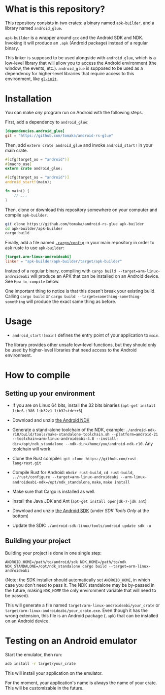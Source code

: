 # What is this repository?

This repository consists in two crates: a binary named `apk-builder`, and a library named `android_glue`.

`apk-builder` is a wrapper around `gcc` and the Android SDK and NDK. Invoking it will produce an `.apk` (Android package) instead of a regular binary.

This linker is supposed to be used alongside with `android_glue`, which is a low-level library that will allow you to access the Android environment (the window, the events, etc.). `android_glue` is supposed to be used as a dependency for higher-level libraries that require access to this environment, like [`gl-init`](https://github.com/tomaka/gl-init-rs).

# Installation

You can make *any* program run on Android with the following steps.

First, add a dependency to `android_glue`:

```toml
[dependencies.android_glue]
git = "https://github.com/tomaka/android-rs-glue"
```

Then, add `extern crate android_glue` and invoke `android_start!` in your main crate.

```rust
#[cfg(target_os = "android")]
#[macro_use] 
extern crate android_glue;

#[cfg(target_os = "android")]
android_start!(main);

fn main() {
    // ...
}
```

Then, clone or download this repository somewhere on your computer and compile `apk-builder`.

```sh
git clone https://github.com/tomaka/android-rs-glue apk-builder
cd apk-builder/apk-builder
cargo build
```

Finally, add a file named [`.cargo/config`](http://crates.io/config.html) in your main repository in order to ask rustc to use `apk-builder`:

```toml
[target.arm-linux-androideabi]
linker = "apk-builder/apk-builder/target/apk-builder"
```

Instead of a regular binary, compiling with `cargo build --target=arm-linux-androideabi` will produce an APK that can be installed on an Android device. See `How to compile` below.

One important thing to notice is that this doesn't break your existing build. Calling `cargo build` or `cargo build --target=something-something-something` will produce the exact same thing as before.

# Usage

 - `android_start!(main)` defines the entry point of your application to `main`.

The library provides other unsafe low-level functions, but they should only be used by higher-level libraries that need access to the Android environment.

# How to compile

## Setting up your environment

 - If you are on Linux 64 bits, install the 32 bits binaries (`apt-get install libc6-i386 lib32z1 lib32stdc++6`)

 - Download and unzip [the Android NDK](http://developer.android.com/tools/sdk/ndk/index.html)
 - Generate a stand-alone toolchain of the NDK, example: `./android-ndk-r10/build/tools/make-standalone-toolchain.sh --platform=android-21 --toolchain=arm-linux-androideabi-4.8 --install-dir=/opt/ndk_standalone --ndk-dir=/home/you/android-ndk-r10`. Any toolchain will work.

 - Clone the Rust compiler: `git clone https://github.com/rust-lang/rust.git`
 - Compile Rust for Android: `mkdir rust-build`, `cd rust-build`, `../rust/configure --target=arm-linux-androideabi --arm-linux-androideabi-ndk=/opt/ndk_standalone`, `make`, `make install`

 - Make sure that Cargo is installed as well.

 - Install the Java JDK and Ant (`apt-get install openjdk-7-jdk ant`)

 - Download and unzip [the Android SDK](http://developer.android.com/sdk/index.html) (under *SDK Tools Only* at the bottom)
 - Update the SDK: `./android-sdk-linux/tools/android update sdk -u`

## Building your project

Building your project is done in one single step:

`ANDROID_HOME=/path/to/android/sdk NDK_HOME=/path/to/ndk NDK_STANDALONE=/opt/ndk_standalone cargo build --target=arm-linux-androideabi`

(Note: the SDK installer should automatically set `ANDROID_HOME`, in which case you don't need to pass it. The NDK standalone may be by-passed in the future, making `NDK_HOME` the only environment variable that will need to be passed).

This will generate a file named `target/arm-linux-androideabi/your_crate` or `target/arm-linux-androideabi/your_crate.exe`. Even though it has the wrong extension, this file is an Android package (`.apk`) that can be installed on an Android device.

# Testing on an Android emulator

Start the emulator, then run:

```sh
adb install -r target/your_crate
```

This will install your application on the emulator.

For the moment, your application's name is always the name of your crate. This will be customizable in the future.
